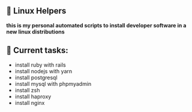 ## 💎 Linux Helpers
**this is my personal automated scripts to install developer software in a new linux distributions**

## 📝 Current tasks:

- install ruby with rails
- install nodejs with yarn
- install postgresql
- install mysql with phpmyadmin
- install zsh
- install haproxy
- install nginx
